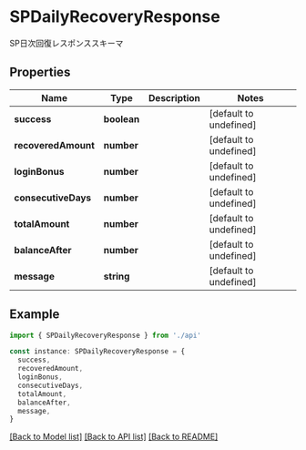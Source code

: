 # SPDailyRecoveryResponse

SP日次回復レスポンススキーマ

## Properties

| Name                | Type        | Description | Notes                  |
| ------------------- | ----------- | ----------- | ---------------------- |
| **success**         | **boolean** |             | [default to undefined] |
| **recoveredAmount** | **number**  |             | [default to undefined] |
| **loginBonus**      | **number**  |             | [default to undefined] |
| **consecutiveDays** | **number**  |             | [default to undefined] |
| **totalAmount**     | **number**  |             | [default to undefined] |
| **balanceAfter**    | **number**  |             | [default to undefined] |
| **message**         | **string**  |             | [default to undefined] |

## Example

```typescript
import { SPDailyRecoveryResponse } from './api'

const instance: SPDailyRecoveryResponse = {
  success,
  recoveredAmount,
  loginBonus,
  consecutiveDays,
  totalAmount,
  balanceAfter,
  message,
}
```

[[Back to Model list]](../README.md#documentation-for-models) [[Back to API list]](../README.md#documentation-for-api-endpoints) [[Back to README]](../README.md)
